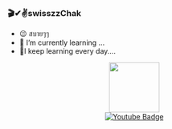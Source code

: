 ### 🎬✔✌swisszzChak
- 😉 สบายๆๆ
- 🌱 I’m currently learning ...
- 🙌I keep learning every day....
<div id="header" align="center">
  <img src="https://media1.tenor.com/m/bfOEyTxwK40AAAAC/work-computer.gif" width="100"/>
  <div id="badges">
  <a href="https://www.youtube.com/@Tongchaiswisszz" target=_blank">
    <img src="https://img.shields.io/badge/YouTube-red?style=for-the-badge&logo=youtube&logoColor=white" alt="Youtube Badge"/>
  </a>
  <div id="badges">
  <a href="[your-linkedin-URL](https://www.youtube.com/@Tongchaiswisszz)">
    <img src="https://komarev.com/ghpvc/?username=swisszzChak&style=flat-square&color=blue" alt=""/>
</div>

